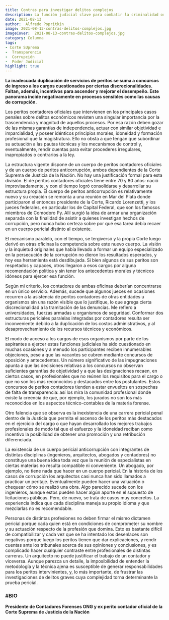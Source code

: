 ```yaml
---
title: Contras para investigar delitos complejos
description: La función judicial clave para combatir la criminalidad organizada enfrenta abundantes problemas organizativos y culturales 
date: 2021-08-13
author:  Alfredo Popritkin
image: 2021-08-13-contras-delitos-complejos.jpg
imageCover:  2021-08-13-contras-delitos-complejos.jpg
category: Columna
tags:
- Corte SUprema
-  Transparencia
-  Corrupción
-  Poder Judicial
highlight: true
---
```


**La inadecuada duplicación de servicios de peritos se suma a concursos de ingreso a los cargos cuestionados por ciertas discrecionalidades. Faltan, además, incentivos para ascender y mejorar el desempeño. Este panorama incide negativamente en procesos sensibles como las causas de corrupción.**

Los peritos contadores oficiales que intervienen en los principales casos penales sobre delitos económicos revisten una singular importancia por la trascendencia y magnitud de aquellos procesos. Por esa razón deben gozar de las mismas garantías de independencia, actuar con similar objetividad e imparcialidad, y poseer idénticos principios morales, idoneidad y formación profesional que la magistratura. Ello no obsta a que tengan que subordinar su actuación a las pautas técnicas y los mecanismos de control y, eventualmente, rendir cuentas para evitar procederes irregulares, inapropiados o contrarios a la ley.

La estructura vigente dispone de un cuerpo de peritos contadores oficiales y de un cuerpo de peritos anticorrupción, ambos dependientes de la Corte Suprema de Justicia de la Nación. No hay una justificación formal para esta división. El de peritos contadores oficiales tiene entre 70 y 80 años: nació improvisadamente, y con el tiempo logró consolidarse y desarrollar su estructura propia. El cuerpo de peritos anticorrupción es relativamente nuevo y su creación se remonta a una reunión en Mar del Plata donde participaron el entonces presidente de la Corte, Ricardo Lorenzetti, y los jueces federales, en particular los de Capital Federal, que son los famosos miembros de Comodoro Py. Allí surgió la idea de armar una organización separada con la finalidad de asistir a quienes investigan hechos de corrupción, pero nunca hubo certeza sobre por qué esa tarea debía recaer en un cuerpo pericial distinto al existente.

El mecanismo paralelo, con el tiempo, se tergiversó y la propia Corte luego derivó en otras oficinas la competencia sobre este nuevo cuerpo. La visión y la inquietud originales que había llevado a formar un equipo especializado en la persecución de la corrupción no dieron los resultados esperados, y hoy esa herramienta está desdibujada. Si bien algunos de sus peritos son respetados y capaces, otros llegaron a esos cargos por alguna recomendación política y sin tener los antecedentes morales y técnicos idóneos para ejercer esa función.

Según mi criterio, los contadores de ambas oficinas deberían concentrarse en un único servicio. Además, sucede que algunos jueces en ocasiones recurren a la asistencia de peritos contadores de otras entidades u organismos sin una razón visible que lo justifique, lo que agrega cierta discrecionalidad a la tramitación de las denuncias. Me refiero a universidades, fuerzas armadas u organismos de seguridad. Conformar dos estructuras periciales paralelas integradas por contadores resulta ser inconveniente debido a la duplicación de los costos administrativos, y al desaprovechamiento de los recursos técnicos y económicos.

El modo de acceso a los cargos de esos organismos por parte de los aspirantes a ejercer estas funciones judiciales ha sido cuestionado en muchas ocasiones y a menudo los participantes reciben innumerables objeciones, pese a que las vacantes se cubren mediante concursos de oposición y antecedentes. Un número significativo de las impugnaciones apunta a que las decisiones relativas a los concursos no observan suficientes garantías de objetividad y a que las designaciones recaen, en ciertos casos, en profesionales que no reúnen los requisitos para el cargo o que no son los más reconocidos y destacados entre los postulantes. Estos concursos de peritos contadores tienden a estar envueltos en sospechas de falta de transparencia: así los mira la comunidad profesional donde existe la creencia de que, por ejemplo, los jurados no son los más reconocidos en los aspectos técnico-contables de la materia forense.

Otro falencia que se observa es la inexistencia de una carrera pericial penal dentro de la Justicia que permita el ascenso de los peritos más destacados en el ejercicio del cargo o que hayan desarrollado los mejores trabajos profesionales de modo tal que el esfuerzo y la idoneidad reciban como incentivo la posibilidad de obtener una promoción y una retribución diferenciada.

La existencia de un cuerpo pericial anticorrupción con integrantes de distintas disciplinas (ingenieros, arquitectos, abogados y contadores) no constituye una buena idea toda vez que la reunión de especialistas en ciertas materias no resulta compatible ni conveniente. Un abogado, por ejemplo, no tiene nada que hacer en un cuerpo pericial. En la historia de los casos de corrupción los arquitectos casi nunca han sido llamados a practicar un peritaje. Eventualmente pueden hacer una valuación o chequear cómo se realizó una obra. Algo parecido sucede con los ingenieros, aunque estos pueden hacer algún aporte en el supuesto de licitaciones públicas. Pero, de nuevo, se trata de casos muy concretos. La experiencia indica que cada disciplina maneja su propio idioma y que mezclarlas no es recomendable.

Personas de distintas profesiones no deben firmar el mismo dictamen pericial porque cada quien está en condiciones de comprometer su nombre y su actuación respecto de la profesión que domina. Esto es bastante difícil de compatibilizar y cada vez que se ha intentado los desenlaces son negativos porque luego los peritos tienen que dar explicaciones, y rendir cuentas ante los tribunales acerca de sus opiniones y conclusiones, y es complicado hacer cualquier contraste entre profesionales de distintas carreras. Un arquitecto no puede justificar el trabajo de un contador y viceversa. Aunque parezca un detalle, la imposibilidad de entender la metodología y la técnica ajena es susceptible de generar responsabilidades para los peritos intervinientes, y, lo más importante, de frustrar las investigaciones de delitos graves cuya complejidad torna determinante la prueba pericial.

### #BIO

**Presidente de Contadores Forenses ONG y ex perito contador oficial de la Corte Suprema de Justicia de la Nación**